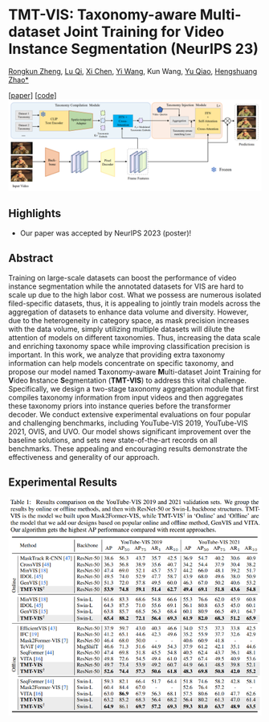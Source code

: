 # TMT-VIS: Taxonomy-aware Multi-dataset Joint Training for Video Instance Segmentation (NeurIPS 23)
[Rongkun Zheng](https://rkzheng99.github.io), [Lu Qi](http://luqi.info/), [Xi Chen](https://xavierchen34.github.io/), [Yi Wang](https://shepnerd.github.io/), Kun Wang, [Yu Qiao](https://scholar.google.com/citations?user=gFtI-8QAAAAJ&hl=zh-CN&oi=ao), [Hengshuang Zhao*](https://hszhao.github.io/)

[[paper]](https://arxiv.org/abs/2312.06630) [[code]]([https://arxiv.org/abs/2312.06630](https://github.com/rkzheng99/TMT-VIS)) 
![image](https://github.com/rkzheng99/TMT-VIS/blob/main/img/model.png)

## Highlights
- Our paper was accepted by NeurIPS 2023 (poster)!

## Abstract
Training on large-scale datasets can boost the performance of video instance segmentation while the annotated datasets for VIS are hard to scale up due to the high labor cost. What we possess are numerous isolated filed-specific datasets, thus, it is appealing to jointly train models across the aggregation of datasets to enhance data volume and diversity. However, due to the heterogeneity in category space, as mask precision increases with the data volume, simply utilizing multiple datasets will dilute the attention of models on different taxonomies. Thus, increasing the data scale and enriching taxonomy space while improving classification precision is important. In this work, we analyze that providing extra taxonomy information can help models concentrate on specific taxonomy, and propose our model named **T**axonomy-aware **M**ulti-dataset Joint **T**raining for **V**ideo **I**nstance **S**egmentation (**TMT-VIS**) to address this vital challenge. Specifically, we design a two-stage taxonomy aggregation module that first compiles taxonomy information from input videos and then aggregates these taxonomy priors into instance queries before the transformer decoder. We conduct extensive experimental evaluations on four popular and challenging benchmarks, including YouTube-VIS 2019, YouTube-VIS 2021, OVIS, and UVO. Our model shows significant improvement over the baseline solutions, and sets new state-of-the-art records on all benchmarks. These appealing and encouraging results demonstrate the effectiveness and generality of our approach.

## Experimental Results
![image](https://github.com/rkzheng99/TMT-VIS/blob/main/img/results.png)

